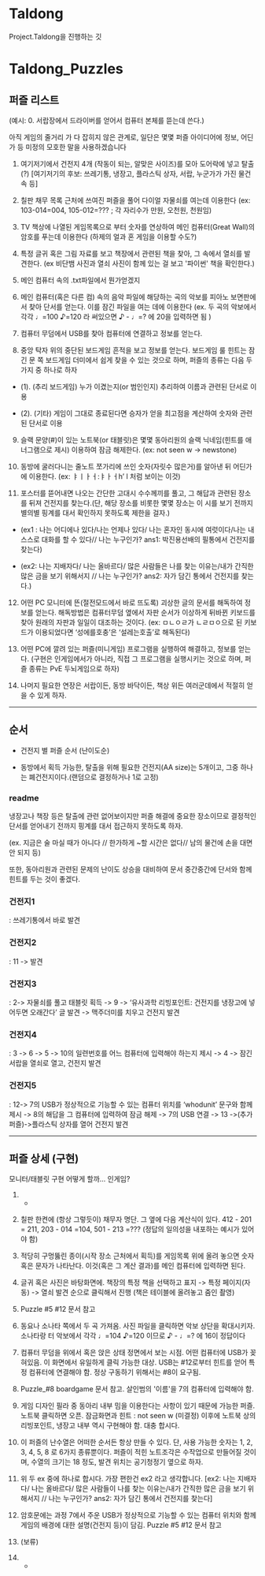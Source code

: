 # Taldong

Project.Taldong을 진행하는 깃


# Taldong_Puzzles


## 퍼즐 리스트

(예시: 0. 서랍장에서 드라이버를 얻어서 컴퓨터 본체를 뜯는데 쓴다.) 

아직 게임의 줄거리 가 다 잡히지 않은 관계로, 일단은 몇몇 퍼즐 아이디어에 정보, 어딘가 등 미정의 모호한 말을 사용하겠습니다


1. 여기저기에서 건전지 4개 (작동이 되는, 알맞은 사이즈)를 모아 도어락에 넣고 탈출(?)  [여기저기의 후보: 쓰레기통, 냉장고, 플라스틱 상자, 서랍, 누군가가 가진 물건 속 등]

2. 칠판 채무 목록 근처에 쓰여진 퍼즐을 풀어 다이얼 자물쇠를 여는데 이용한다 (ex: 103-014=004, 105-012=??? ; 각 자리수가 만원, 오천원, 천원임) 

3. TV 책상에 나열된 게임목록으로 부터 숫자를 연상하여 메인 컴퓨터(Great Wall)의 암호를 푸는데 이용한다 (하제의 얼과 혼 게임을 이용할 수도?)

4. 특정 글귀 혹은 그림 자료를 보고 책장에서 관련된 책을 찾아, 그 속에서 열쇠를 발견한다. (ex 비단뱀 사진과 열쇠 사진이 함께 있는 걸 보고 '파이썬' 책을 확인한다.)

5. 메인 컴퓨터 속의 .txt파일에서 뭔가얻겠지

6. 메인 컴퓨터(혹은 다른 컴) 속의 음악 파일에 해당하는 곡의 악보를 피아노 보면판에서 찾아 단서를 얻는다. 이를 잠긴 파일을 여는 데에 이용한다 (ex. 두 곡의 악보에서 각각 ♩=100 ♪=120 라 써있으면 ♪ - ♩=? 에 20을 입력하면 됨 )

7. 컴퓨터 무덤에서 USB를 찾아 컴퓨터에 연결하고 정보를 얻는다.  

8. 중앙 탁자 위의 중단된 보드게임 흔적을 보고 정보를 얻는다. 보드게임 룰 힌트는 잠긴 문 쪽 보드게임 더미에서 쉽게 찾을 수 있는 것으로 하며,  퍼즐의 종류는 다음 두 가지 중 하나로 하자 

  - (1). (추리 보드게임) 누가 이겼는지(or 범인인지) 추리하여 이름과 관련된 단서로 이용 

  - (2). (기타) 게임이 그대로 종료된다면 승자가 얻을 최고점을 계산하여 숫자와 관련된 단서로 이용

9. 슬랙 문양(#)이 있는 노트북(or 태블릿)은 몇몇 동아리원의 슬랙 닉네임(힌트를  애너그램으로 제시) 이용하여 잠금 해제한다. (ex: not seen w -> newstone) 

10. 동방에 굴러다니는 줄노트 쪼가리에 쓰인 숫자(자릿수 많은거)를 알아낸 뒤 어딘가에 이용한다.  (ex: ㅑㅣㅏㅓ:ㅑㅏㅓh’ l 처럼 보이는 이것)

11. 포스터를 뜯어내면 나오는 간단한 고대시 수수께끼를 풀고, 그 해답과 관련된 장소를 뒤져 건전지를 찾는다.(단, 해당 장소를 비롯한 몇몇 장소는 이 시를 보기 전까지 별의별 핑계를 대서 확인하지 못하도록 제한을 걸자.) 

 - (ex1 : 나는 어디에나 있다/나는 언제나 있다/ 나는 혼자인 동시에 여럿이다/나는 내 스스로 대화를 할 수 있다// 나는 누구인가?  ans1: 박진용선배의 필통에서 건전지를 찾는다)
 
 - (ex2: 나는 지배자다/ 나는 올바르다/ 많은 사람들은 나를 찾는 이유는/내가 간직한 많은 금을 보기 위해서지 // 나는 누구인가?  ans2: 자가 담긴 통에서 건전지를 찾는다.) 

12. 어떤 PC 모니터에 뜬(절전모드에서 바로 뜨도록) 괴상한 글의 문서를 해독하여 정보를 얻는다. 해독방법은 컴퓨터무덤 옆에서 자판 순서가 이상하게 뒤바뀐 키보드를 찾아 원래의 자판과 일일이 대조하는 것이다.  (ex: ㅁㄴㅇㄹ가 ㄴㄹㅁㅇ으로 된 키보드가 이용되었다면 ‘성에를호충’은 ‘설레는호출’로 해독된다)

13.  어떤 PC에 깔려 있는 퍼즐(미니게임) 프로그램을 실행하여 해결하고, 정보를 얻는다.  (구현은 인게임에서가 아니라, 직접 그 프로그램을 실행시키는 것으로 하며, 퍼즐 종류는 PvE 두뇌게임으로 하자)

14.  나머지 필요한 연장은 서랍이든, 동방 바닥이든, 책상 위든 여러군데에서 적절히 얻을 수 있게 하자.

--------------------------------------------------------------------------


## 순서

* 건전지 별 퍼즐 순서 (난이도순)

* 동방에서 획득 가능한, 탈출을 위해 필요한 건전지(AA size)는 5개이고, 그중 하나는 폐건전지이다.(랜덤으로 결정하거나 1로 고정)


### readme

냉장고나 책장 등은 탈출에 관련 없어보이지만 퍼즐 해결에 중요한 장소이므로 결정적인 단서를 얻어내기 전까지 핑계를 대서 접근하지 못하도록 하자.

(ex. 지금은 술 마실 때가 아니다 // 한가하게 ~할 시간은 없다// 남의 물건에 손을 대면 안 되지 등) 



또한, 동아리원과 관련된 문제의 난이도 상승을 대비하여 문서 중간중간에 단서와 함께 힌트를 두는 것이 좋겠다. 


### 건전지1

: 쓰레기통에서 바로 발견 



### 건전지2

: 11 -> 발견



### 건전지3

: 2-> 자물쇠를 풀고 태블릿 획득 -> 9 -> ‘유사과학 리빙포인트: 건전지를 냉장고에 넣어두면 오래간다’ 글 발견 -> 맥주더미를 치우고 건전지 발견



### 건전지4

:  3 -> 6 -> 5 -> 10의 일련번호를 어느 컴퓨터에 입력해야 하는지 제시 -> 4 -> 잠긴 서랍을 열쇠로 열고, 건전지 발견


### 건전지5

: 12-> 7의 USB가 정상적으로 기능할 수 있는 컴퓨터 위치를 ‘whodunit’ 문구와 함께 제시 -> 8의 해답을 그 컴퓨터에 입력하여 잠금 해제 -> 7의 USB 연결 -> 13 ->(추가 퍼즐)->플라스틱 상자를 열어 건전지 발견 


---------------------------------------------------------------------------



## 퍼즐 상세 (구현) 

모니터/태블릿 구현 어떻게 할까… 인게임?


1. -

2. 칠판 한켠에 (항상 그렇듯이) 채무자 명단. 그 옆에 다음 계산식이 있다.     412 - 201 = 211,    203 - 014 =104,    501 - 213 =???            (정답의 일의성을 내포하는 예시가 있어야 함)

3. 적당히 구멍뚫린 종이(시작 장소 근처에서 획득)를 게임목록 위에 올려 놓으면 숫자 혹은 문자가 나타난다. 이것(혹은 그 계산 결과)를 메인 컴퓨터에 입력하면 된다.

4. 글귀 혹은 사진은 바탕화면에.  책장의 특정 책을 선택하고 표지 -> 특정 페이지(자동) -> 열쇠 발견 순으로 클릭해서 진행 (책은 테이블에 올려놓고 줌인 촬영)  

5. Puzzle #5 #12 문서 참고

6. 동요나 소나타 쪽에서 두 곡 가져옴. 사진 파일을 클릭하면 악보 상단을 확대시키자.  소나타랑 터 악보에서 각각 ♩=104 ♪=120 이므로 ♪ - ♩=? 에 16이 정답이다

7. 컴퓨터 무덤을 위에서 혹은 앉은 상태 정면에서 보는 시점. 어떤 컴퓨터에 USB가 꽂혀있음. 이 화면에서 유일하게 클릭 가능한 대상. 
USB는 #12로부터 힌트를 얻어 특정 컴퓨터에 연결해야 함. 정상 구동하기 위해서는 #8이 요구됨.

8. Puzzle_#8 boardgame 문서 참고. 살인범의 '이름'을 7의 컴퓨터에 입력해야 함.

9. 게임 디자인 필라 중 동아리 내부 밈을 이용한다는 사항이 있기 때문에 가능한 퍼즐. 노트북 클릭하면 오픈. 잠금화면과 힌트 : not seen w (미결정) 
이후에 노트북 상의 리빙포인트, 냉장고 내부 역시 구현해야 함. 대충 합시다.

10. 이 퍼즐의 난수열은 어떠한 순서든 항상 만들 수 있다. 단, 사용 가능한 숫자는 1, 2, 3, 4, 5, 8 로 6가지 종류뿐이다.  퍼즐이 적힌 노트조각은 수작업으로 만들어질 것이며, 수열의 크기는 18 정도, 발견 위치는 공기청정기 옆으로 하자. 

11. 위 두 ex 중에 하나로 합시다. 가장 편한건 ex2 라고 생각합니다.
  [ex2: 나는 지배자다/ 나는 올바르다/ 많은 사람들이 나를 찾는 이유는/내가 간직한 많은 금을 보기 위해서지 // 나는 누구인가?  ans2: 자가 담긴 통에서 건전지를 찾는다]
  
12. 암호문에는 과정 7에서 주운 USB가 정상적으로 기능할 수 있는 컴퓨터 위치와 함께 게임의 배경에 대한 설명(건전지 등)이 담김. Puzzle #5 #12 문서 참고

13. (보류)

14. -
